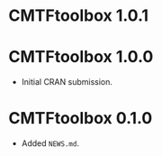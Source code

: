 # CMTFtoolbox 1.0.1

# CMTFtoolbox 1.0.0

* Initial CRAN submission.

# CMTFtoolbox 0.1.0

* Added `NEWS.md`.
